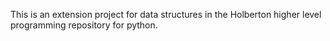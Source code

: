 This is an extension project for data structures in the Holberton higher level programming repository for python.
